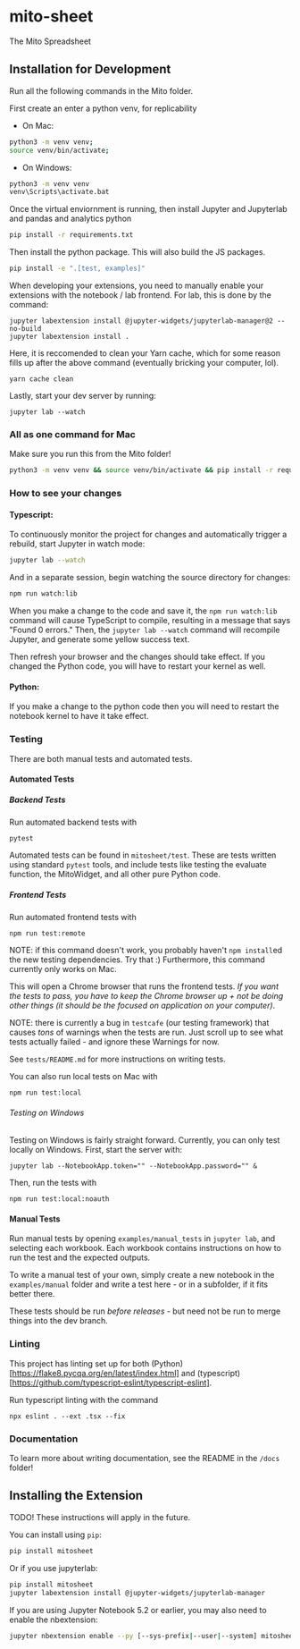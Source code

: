 
# mito-sheet

The Mito Spreadsheet

## Installation for Development

Run all the following commands in the Mito folder. 

First create an enter a python venv, for replicability

- On Mac:
```bash
python3 -m venv venv;
source venv/bin/activate;
```

- On Windows:
```bash
python3 -m venv venv
venv\Scripts\activate.bat
```

Once the virtual enviornment is running, then install Jupyter and Jupyterlab and pandas and analytics python
```bash
pip install -r requirements.txt
```

Then install the python package. This will also build the JS packages.
```bash
pip install -e ".[test, examples]"
```

When developing your extensions, you need to manually enable your extensions with the
notebook / lab frontend. For lab, this is done by the command:
```
jupyter labextension install @jupyter-widgets/jupyterlab-manager@2 --no-build
jupyter labextension install .
```

Here, it is reccomended to clean your Yarn cache, which for some reason fills up after the above command (eventually bricking your computer, lol).
```
yarn cache clean
```

Lastly, start your dev server by running:
```
jupyter lab --watch
```

### All as one command for Mac

Make sure you run this from the Mito folder!

```bash
python3 -m venv venv && source venv/bin/activate && pip install -r requirements.txt && pip install -e ".[test, examples]" && jupyter labextension install @jupyter-widgets/jupyterlab-manager@2 --no-build && jupyter labextension install . && yarn cache clean && jupyter lab --watch
```

### How to see your changes
#### Typescript:
To continuously monitor the project for changes and automatically trigger a rebuild, start Jupyter in watch mode:
```bash
jupyter lab --watch
```
And in a separate session, begin watching the source directory for changes:
```bash
npm run watch:lib
```

When you make a change to the code and save it, the `npm run watch:lib` command will cause TypeScript to compile, resulting in a message that says "Found 0 errors." Then, the `jupyter lab --watch` command will recompile Jupyter, and generate some yellow success text.

Then refresh your browser and the changes should take effect. If you changed the Python code, you will have to restart your kernel as well. 

#### Python:
If you make a change to the python code then you will need to restart the notebook kernel to have it take effect.

### Testing

There are both manual tests and automated tests. 

#### Automated Tests


##### Backend Tests

Run automated backend tests with
```
pytest
```
Automated tests can be found in  `mitosheet/test`. These are tests written using standard `pytest` tools, and include tests like testing the evaluate function, the MitoWidget, and all other pure Python code. 

##### Frontend Tests

Run automated frontend tests with
```
npm run test:remote
```
NOTE: if this command doesn't work, you probably haven't `npm install`ed the new testing dependencies. Try that :) Furthermore, this command currently only works on Mac.

This will open a Chrome browser that runs the frontend tests. _If you want the tests to pass, you have to keep the Chrome browser up + not be doing other things (it should be the focused on application on your computer)_. 

NOTE: there is currently a bug in `testcafe` (our testing framework) that causes _tons_ of warnings when the tests are run. Just scroll up to see what tests actually failed - and ignore these Warnings for now.

See `tests/README.md` for more instructions on writing tests.

You can also run local tests on Mac with
```
npm run test:local
```
###### Testing on Windows

Testing on Windows is fairly straight forward. Currently, you can only test locally on Windows. First, start the server with:
```
jupyter lab --NotebookApp.token="" --NotebookApp.password="" &
```

Then, run the tests with
```
npm run test:local:noauth
```

#### Manual Tests

Run manual tests by opening `examples/manual_tests` in `jupyter lab`, and selecting each workbook. Each workbook contains instructions on how to run the test and the expected outputs. 

To write a manual test of your own, simply create a new notebook in the `examples/manual` folder and write a test here - or in a subfolder, if it fits better there. 

These tests should be run _before releases_ - but need not be run to merge things into the dev branch. 

### Linting

This project has linting set up for both (Python)[https://flake8.pycqa.org/en/latest/index.html] and (typescript)[https://github.com/typescript-eslint/typescript-eslint]. 

Run typescript linting with the command 
```
npx eslint . --ext .tsx --fix
```

### Documentation

To learn more about writing documentation, see the README in the `/docs` folder!

## Installing the Extension

TODO! These instructions will apply in the future.

You can install using `pip`:

```bash
pip install mitosheet
```

Or if you use jupyterlab:

```bash
pip install mitosheet
jupyter labextension install @jupyter-widgets/jupyterlab-manager
```

If you are using Jupyter Notebook 5.2 or earlier, you may also need to enable
the nbextension:
```bash
jupyter nbextension enable --py [--sys-prefix|--user|--system] mitosheet
```

